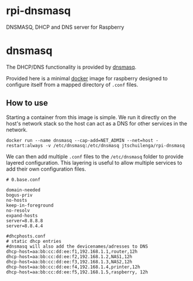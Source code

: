 # rpi-dnsmasq
DNSMASQ, DHCP and DNS server for Raspberry

# dnsmasq

The DHCP/DNS functionality is provided by  [dnsmasq](http://www.thekelleys.org.uk/dnsmasq/doc.html).

Provided here is a minimal [docker](https://www.docker.com/) image for raspberry designed to configure itself from a mapped directory of `.conf` files.

## How to use

Starting a container from this image is simple. We run it directly on the host's network stack so the host can act as a DNS for other services in the network.

```
docker run --name dnsmasq --cap-add=NET_ADMIN --net=host -restart:always -v /etc/dnsmasq:/etc/dnsmasq jtschuilenga/rpi-dnsmasq
```

We can then add multiple `.conf` files to the `/etc/dnsmasq` folder to provide layered configuration. This layering is useful to allow multiple services to add their own configuration files.
```
# 0.base.conf

domain-needed
bogus-priv
no-hosts
keep-in-foreground
no-resolv
expand-hosts
server=8.8.8.8
server=8.8.4.4
```
```
#dhcphosts.conf
# static dhcp entries
#dnsmasq will also add the devicenames/adresses to DNS
dhcp-host=aa:bb:cc:dd:ee:f1,192.168.1.1,router,12h
dhcp-host=aa:bb:cc:dd:ee:f2,192.168.1.2,NAS1,12h
dhcp-host=aa:bb:cc:dd:ee:f3,192.168.1.3,NAS2,12h
dhcp-host=aa:bb:cc:dd:ee:f4,192.168.1.4,printer,12h
dhcp-host=aa:bb:cc:dd:ee:f5,192.168.1.5,raspberry, 12h
